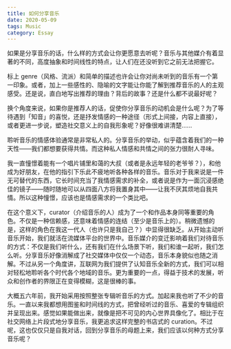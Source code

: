 ```yaml
---
title: 如何分享音乐
date: 2020-05-09
tags: Music
category: Essay
---
```


如果是分享音乐的话，什么样的方式会让你更愿意去听呢？音乐与其他媒介有着显著的不同，高度抽象和时间线性的特点，让人们在还没听到它之前无法把握它。

标上 genre（风格、流派）和简单的描述也许会让你对尚未听到的音乐有一个第一印象。或者，加上一些感性的、隐喻的文字能让你能了解到推荐音乐的人的主观感受。还是说，直白地写出推荐的理由？背后的故事？还是什么都不说最好呢？

换个角度来说，如果你是推荐人的话，促使你分享音乐的动机会是什么呢？为了等待遇到「知音」的喜悦，还是抒发情感的一种途径（形式上间接，内容上直接），或者更进一步说，塑造社交意义上的自我形象呢？好像很难讲清楚……

聆听音乐的情感体验通常是非常私人的。分享音乐的举动，似乎蕴含着我们的一种天性——我们都想要获得共情。而这种私人情感和共情之间的张力很耐人寻味。

我一直憧憬着能有一个唱片铺里和蔼的大叔（或者是永远年轻的老爷爷？），和他成为好朋友，在他的指引下乐此不疲地听各种各样的音乐。音乐对于我来说是一件无可替代的东西，它长时间充当了我情感需求的补全，或者说是作为一面沉浸感绝佳的镜子——随时随地可以从四面八方将我置身其中——让我不厌其烦地自我共情。所以这种憧憬，应该也是情感需求的一个类比吧。

在这个意义下，curator（介绍音乐的人）成为了一个和作品本身同等重要的角色。不仅是一种信赖感，还意味着情感的连结（至少是音乐上的）。稍微遗憾的是，这样的角色在我这一代人（也许只是我自己？）中显得很缺乏。从开始主动听音乐开始，我们就活在流媒体平台的世界中。音乐媒介的变迁影响着我们对待音乐的方式：不仅是我们听什么，还有我们在什么场景下听，我们和谁一起听，我们怎么听。分享音乐好像消解成了社交媒体中仅仅一个动态，音乐本身貌似也随之消解。不过从另一个角度讲，互联网为我们提供了认知音乐全新的方式，我们可以相对轻松地聆听各个时代各个地域的音乐。更为重要的一点，得益于技术的发展，听众和创作者的界限正在变得模糊，这是很棒的事。

大概五六年前，我开始采用按照整张专辑听音乐的方式。加起来我也听了不少的音乐。一直以来我都想用图鉴和时间线的方式，把曾经听过的音乐、喜爱的专辑组织并呈现出来。感觉如果能做出来，就像是把不可见的内心世界具像化了。相比于在社交网络上片段式地分享音乐，我更追求这样完整的书店式的 curation。不过呢，这也仅仅只是自我对话，回到分享音乐的母题上来，我们应该以何种方式分享音乐呢？
